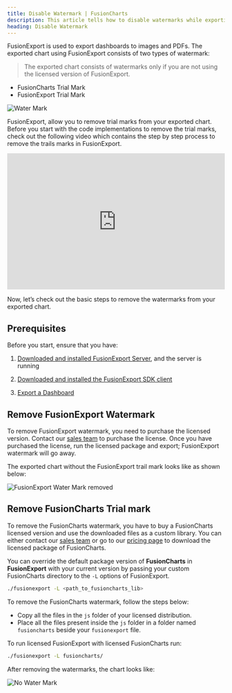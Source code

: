 ```yaml
---
title: Disable Watermark | FusionCharts
description: This article tells how to disable watermarks while exporting the chart in fusionexport.
heading: Disable Watermark
---
```


FusionExport is used to export dashboards to images and PDFs. The exported chart using FusionExport consists of two types of watermark:

> The exported chart consists of watermarks only if you are not using the licensed version of FusionExport.

- FusionCharts Trial Mark
- FusionExport Trial Mark

![Water Mark](/images/export-chart-with-watermark.png)

FusionExport, allow you to remove trial marks from your exported chart. Before you start with the code implementations to remove the trial marks, check out the following video which contains the step by step process to remove the trails marks in FusionExport.

<div style="position: relative; padding-bottom: 62.5%; height: 0;">
    <iframe src="https://www.loom.com/embed/527a63befb2f46dd9b296ae6d6dc6b1b" frameborder="0" webkitallowfullscreen mozallowfullscreen allowfullscreen style="position: absolute; top: 0; left: 0; width: 100%; height: 100%;"></iframe>
</div>

Now, let’s check out the basic steps to remove the watermarks from your exported chart.

## Prerequisites

Before you start, ensure that you have:

1. [Downloaded and installed FusionExport Server](/exporting-charts/using-fusionexport/installation/install-fusionexport-server), and the server is running

2. [Downloaded and installed the FusionExport SDK client](/exporting-charts/using-fusionexport/installation/install-fusionexport-server-sdks)

3. [Export a Dashboard](/exporting-charts/using-fusionexport/installation/export-a-dashboard)

## Remove FusionExport Watermark

To remove FusionExport watermark, you need to purchase the licensed version. Contact our [sales team](mailto:sales@fusioncharts.com) to purchase the license. Once you have purchased the license, run the licensed package and export; FusionExport watermark will go away.

The exported chart without the FusionExport trail mark looks like as shown below:

![FusionExport Water Mark removed](/images/export-chart-without-export-watermark.png)

## Remove FusionCharts Trial mark

To remove the FusionCharts watermark, you have to buy a FusionCharts licensed version and use the downloaded files as a custom library. You can either contact our [sales team](mailto:sales@fusioncharts.com) or go to our [pricing page](https://www.fusioncharts.com/buy) to download the licensed package of FusionCharts.

You can override the default package version of **FusionCharts** in **FusionExport** with your current version by passing your custom FusionCharts directory to the `-L` options of FusionExport.

```bash
./fusionexport -L <path_to_fusioncharts_lib>
```

To remove the FusionCharts watermark, follow the steps below:

- Copy all the files in the `js` folder of your licensed distribution.
- Place all the files present inside the `js` folder in a folder named `fusioncharts` beside your `fusionexport` file.

To run licensed FusionExport with licensed FusionCharts run:

```bash
./fusionexport -L fusioncharts/
```

After removing the watermarks, the chart looks like:

![No Water Mark](/images/export-chart-without-watermark.png)
